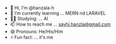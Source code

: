 - 👋 Hi, I’m @hanzala-h
- 🌱 I’m currently learning ... MERN nd LARAVEL
- 👨‍🎓 Studying: ... AI
- 📫 How to reach me ... sayhi.hanzla@gmail.com
- 😄 Pronouns: He/His/Him
- ⚡ Fun fact: ... it's me

<!---
hanzala-irl/hanzala-h is a ✨ special ✨ repository because its `README.md` (this file) appears on your GitHub profile.
You can click the Preview link to take a look at your changes.
--->
